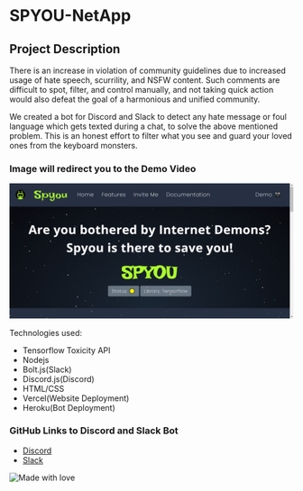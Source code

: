# SPYOU-NetApp

## Project Description
There is an increase in violation of community guidelines due to increased usage of hate speech, scurrility, and NSFW content. Such comments are difficult to spot, filter, and control manually, and not taking quick action would also defeat the goal of a harmonious and unified community.

We created a bot for Discord and Slack to detect any hate message or foul language which gets texted during a chat, to solve the above mentioned problem.
This is an honest effort to filter what you see and guard your loved ones from the keyboard monsters.

### Image will redirect you to the Demo Video
[![Demo Video-Spyou](./Spyou.png)](https://www.youtube.com/watch?v=c0Yuqi6f2U0)

Technologies used:
- Tensorflow Toxicity API
- Nodejs
- Bolt.js(Slack)
- Discord.js(Discord)
- HTML/CSS
- Vercel(Website Deployment)
- Heroku(Bot Deployment)

### GitHub Links to Discord and Slack Bot
- [Discord]( https://github.com/SHAIMA-HAQUE/Spyou-Discord)
- [Slack]( https://github.com/SHAIMA-HAQUE/Spyou-Slack)

![Made with love](http://ForTheBadge.com/images/badges/built-with-love.svg)

 
